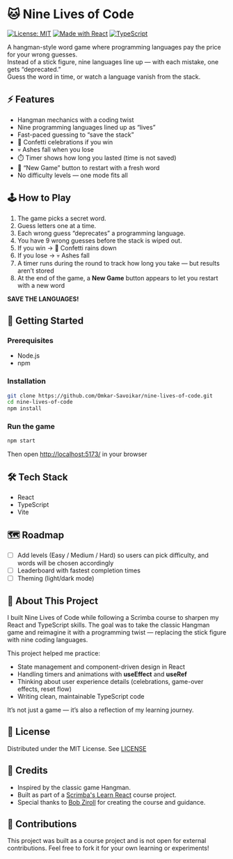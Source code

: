 # 🐱 Nine Lives of Code

[![License: MIT](https://img.shields.io/badge/License-MIT-yellow.svg)](LICENSE)
[![Made with React](https://img.shields.io/badge/Made%20with-React-61dafb?logo=react&logoColor=white)](https://reactjs.org/)
[![TypeScript](https://img.shields.io/badge/TypeScript-3178c6?logo=typescript&logoColor=white)](https://www.typescriptlang.org/)

A hangman-style word game where programming languages pay the price for your wrong guesses.  
Instead of a stick figure, nine languages line up — with each mistake, one gets “deprecated.”  
Guess the word in time, or watch a language vanish from the stack.

## ⚡ Features

-   Hangman mechanics with a coding twist
-   Nine programming languages lined up as “lives”
-   Fast-paced guessing to “save the stack”
-   🎉 Confetti celebrations if you win
-   💀 Ashes fall when you lose
-   ⏱️ Timer shows how long you lasted (time is not saved)
-   🔄 “New Game” button to restart with a fresh word
-   No difficulty levels — one mode fits all

## 🕹️ How to Play

1. The game picks a secret word.
2. Guess letters one at a time.
3. Each wrong guess “deprecates” a programming language.
4. You have 9 wrong guesses before the stack is wiped out.
5. If you win → 🎉 Confetti rains down
6. If you lose → 💀 Ashes fall
7. A timer runs during the round to track how long you take — but results aren’t stored
8. At the end of the game, a **New Game** button appears to let you restart with a new word

**SAVE THE LANGUAGES!**

## 🚀 Getting Started

### Prerequisites

-   Node.js
-   npm

### Installation

```bash
git clone https://github.com/Omkar-Savoikar/nine-lives-of-code.git
cd nine-lives-of-code
npm install
```

### Run the game

```bash
npm start
```

Then open [http://localhost:5173/](http://localhost:5173/) in your browser

## 🛠️ Tech Stack

-   React
-   TypeScript
-   Vite

## 🗺️ Roadmap

-   [ ] Add levels (Easy / Medium / Hard) so users can pick difficulty, and words will be chosen accordingly
-   [ ] Leaderboard with fastest completion times
-   [ ] Theming (light/dark mode)

## 📖 About This Project

I built Nine Lives of Code while following a Scrimba course to sharpen my React and TypeScript skills.
The goal was to take the classic Hangman game and reimagine it with a programming twist — replacing the stick figure with nine coding languages.

This project helped me practice:

-   State management and component-driven design in React
-   Handling timers and animations with **useEffect** and **useRef**
-   Thinking about user experience details (celebrations, game-over effects, reset flow)
-   Writing clean, maintainable TypeScript code

It’s not just a game — it’s also a reflection of my learning journey.

## 📜 License

Distributed under the MIT License. See [LICENSE](LICENSE)

## 🙌 Credits

-   Inspired by the classic game Hangman.
-   Built as part of a [Scrimba's Learn React](https://scrimba.com/learn-react-c0e) course project.
-   Special thanks to [Bob Ziroll](https://x.com/bobziroll) for creating the course and guidance.

## 🤝 Contributions

This project was built as a course project and is not open for external contributions.
Feel free to fork it for your own learning or experiments!
